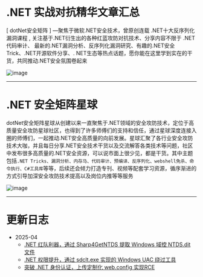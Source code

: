 # .NET 实战对抗精华文章汇总

[ dotNet安全矩阵 ] —聚焦于微软.NET安全技术，曾原创连载 .NET十大反序列化漏洞课程 , 关注基于.NET衍生出的各种红蓝攻防对抗技术、分享内容不限于 .NET代码审计、 最新的.NET漏洞分析、反序列化漏洞研究、有趣的.NET安全Trick、.NET开源软件分享、. NET生态等热点话题，愿你能在这里学到实在的干货，共同推动.NET安全氛围卷起来

![image](https://github.com/user-attachments/assets/cfbe9a43-8b49-459e-b10f-9f96a5058177)


---

# .NET 安全矩阵星球

dotNet安全矩阵星球从创建以来一直聚焦于.NET领域的安全攻防技术，定位于高质量安全攻防星球社区，也得到了许多师傅们的支持和信任，通过星球深度连接入圈的师傅们，一起推动.NET安全高质量的向前发展。星球汇聚了各行业安全攻防技术大咖，并且每日分享.NET安全技术干货以及交流解答各类技术等问题，社区中发布很多高质量的.NET安全资源，可以说市面上很少见，都是干货。其中主题包括```.NET Tricks、漏洞分析、内存马、代码审计、预编译、反序列化、webshell免杀、命令执行、C#工具库```等等，后续还会倾力打造专刊、视频等配套学习资源，循序渐进的方式引导加深安全攻防技术提高以及岗位内推等等服务

![image](https://github.com/user-attachments/assets/290cdf90-e266-464a-b367-d58a23f4f071)


---

# 更新日志

- 2025-04
  - [.NET 红队利器，通过 Sharp4GetNTDS 提取 Windows 域控 NTDS.dit 文件](https://mp.weixin.qq.com/s/ycBlEK0_V5J7yP9AiEZ2aQ)
  - [.NET 权限提升，通过 sdclt.exe 实现的 Windows UAC 绕过工具](https://mp.weixin.qq.com/s/dImC30-dplLhYi2IFcFrtg)
  - [突破 .NET 身份认证，上传定制化 web.config 实现RCE](https://mp.weixin.qq.com/s/IZkD2ZvW9dtBMVQd243jfw)
